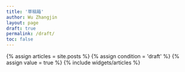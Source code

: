 ```yaml
---
title: '草稿箱'
author: Wu Zhangjin
layout: page
draft: true
permalink: /draft/
toc: false
---
```


<section id="home">
  {% assign articles = site.posts %}
  {% assign condition = 'draft' %}
  {% assign value = true %}
  {% include widgets/articles %}
</section>
